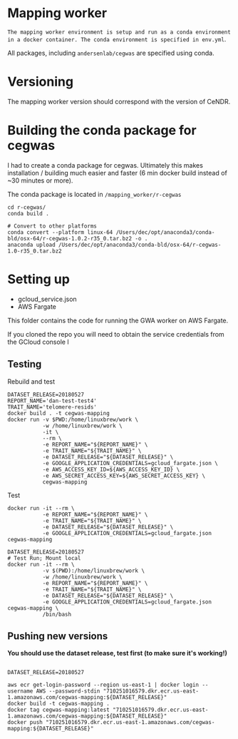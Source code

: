 # Mapping worker

`The mapping worker environment is setup and run as a conda environment in a docker container. The conda environment is specified in env.yml`.

All packages, including `andersenlab/cegwas` are specified using conda. 

# Versioning

The mapping worker version should correspond with the version of CeNDR.

# Building the conda package for cegwas

I had to create a conda package for cegwas. Ultimately this makes installation / building much easier and faster (6 min docker build instead of \~30 minutes or more).

The conda package is located in `/mapping_worker/r-cegwas`

```
cd r-cegwas/
conda build .

# Convert to other platforms
conda convert --platform linux-64 /Users/dec/opt/anaconda3/conda-bld/osx-64/r-cegwas-1.0.2-r35_0.tar.bz2 -o .
anaconda upload /Users/dec/opt/anaconda3/conda-bld/osx-64/r-cegwas-1.0-r35_0.tar.bz2

```

# Setting up


* gcloud_service.json
* AWS Fargate

This folder contains the code for running the GWA worker on AWS Fargate.

If you cloned the repo you will need to obtain the service credentials from the GCloud console
l

## Testing


Rebuild and test 
```shell
DATASET_RELEASE=20180527
REPORT_NAME='dan-test-test4'
TRAIT_NAME='telomere-resids'
docker build . -t cegwas-mapping
docker run -v $PWD:/home/linuxbrew/work \
           -w /home/linuxbrew/work \
           -it \
           --rm \
           -e REPORT_NAME="${REPORT_NAME}" \
           -e TRAIT_NAME="${TRAIT_NAME}" \
           -e DATASET_RELEASE="${DATASET_RELEASE}" \
           -e GOOGLE_APPLICATION_CREDENTIALS=gcloud_fargate.json \
           -e AWS_ACCESS_KEY_ID=${AWS_ACCESS_KEY_ID} \
           -e AWS_SECRET_ACCESS_KEY=${AWS_SECRET_ACCESS_KEY} \
           cegwas-mapping
```

Test
```
docker run -it --rm \
           -e REPORT_NAME="${REPORT_NAME}" \
           -e TRAIT_NAME="${TRAIT_NAME}" \
           -e DATASET_RELEASE="${DATASET_RELEASE}" \
           -e GOOGLE_APPLICATION_CREDENTIALS=gcloud_fargate.json  cegwas-mapping

DATASET_RELEASE=20180527
# Test Run; Mount local
docker run -it --rm \
           -v $(PWD):/home/linuxbrew/work \
           -w /home/linuxbrew/work \
           -e REPORT_NAME="${REPORT_NAME}" \
           -e TRAIT_NAME="${TRAIT_NAME}" \
           -e DATASET_RELEASE="${DATASET_RELEASE}" \
           -e GOOGLE_APPLICATION_CREDENTIALS=gcloud_fargate.json  cegwas-mapping \
           /bin/bash

```

## Pushing new versions

__You should use the dataset release, test first (to make sure it's working!)__

```

DATASET_RELEASE=20180527

aws ecr get-login-password --region us-east-1 | docker login --username AWS --password-stdin "710251016579.dkr.ecr.us-east-1.amazonaws.com/cegwas-mapping:${DATASET_RELEASE}"
docker build -t cegwas-mapping .
docker tag cegwas-mapping:latest "710251016579.dkr.ecr.us-east-1.amazonaws.com/cegwas-mapping:${DATASET_RELEASE}"
docker push "710251016579.dkr.ecr.us-east-1.amazonaws.com/cegwas-mapping:${DATASET_RELEASE}"
```
